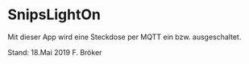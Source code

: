# SnipsLightOn

Mit dieser App wird eine Steckdose per MQTT ein bzw. ausgeschaltet.

Stand: 18.Mai 2019
F. Bröker